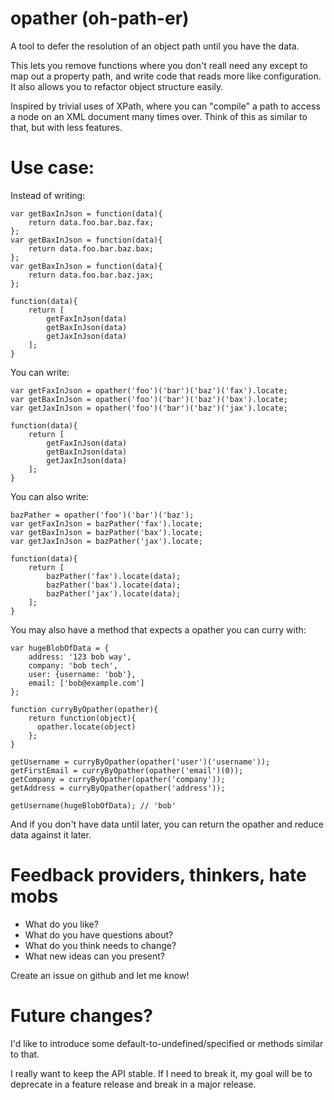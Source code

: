 # opather (oh-path-er)

A tool to defer the resolution of an object path until you have the data.

This lets you remove functions where you don't reall need any except to map out
a property path, and write code that reads more like configuration. It also
allows you to refactor object structure easily.

Inspired by trivial uses of XPath, where you can "compile" a path to access a
node on an XML document many times over. Think of this as similar to that, but
with less features.

# Use case:

Instead of writing:

```
var getBaxInJson = function(data){
    return data.foo.bar.baz.fax;
};
var getBaxInJson = function(data){
    return data.foo.bar.baz.bax;
};
var getBaxInJson = function(data){
    return data.foo.bar.baz.jax;
};

function(data){
    return [
        getFaxInJson(data)
        getBaxInJson(data)
        getJaxInJson(data)
    ];
}

```


You can write:

```
var getFaxInJson = opather('foo')('bar')('baz')('fax').locate;
var getBaxInJson = opather('foo')('bar')('baz')('bax').locate;
var getJaxInJson = opather('foo')('bar')('baz')('jax').locate;

function(data){
    return [
        getFaxInJson(data)
        getBaxInJson(data)
        getJaxInJson(data)
    ];
}
```


You can also write:

```
bazPather = opather('foo')('bar')('baz');
var getFaxInJson = bazPather('fax').locate;
var getBaxInJson = bazPather('bax').locate;
var getJaxInJson = bazPather('jax').locate;

function(data){
    return [
        bazPather('fax').locate(data);
        bazPather('bax').locate(data);
        bazPather('jax').locate(data);
    ];
}
```


You may also have a method that expects a opather you can curry with:

```
var hugeBlobOfData = {
    address: '123 bob way',
    company: 'bob tech',
    user: {username: 'bob'},
    email: ['bob@example.com']
};

function curryByOpather(opather){
    return function(object){
      opather.locate(object)
    };
}

getUsername = curryByOpather(opather('user')('username'));
getFirstEmail = curryByOpather(opather('email')(0));
getCompany = curryByOpather(opather('company'));
getAddress = curryByOpather(opather('address'));

getUsername(hugeBlobOfData); // 'bob'

```


And if you don't have data until later, you can return the opather and reduce
data against it later.

# Feedback providers, thinkers, hate mobs

 - What do you like?
 - What do you have questions about?
 - What do you think needs to change?
 - What new ideas can you present?

Create an issue on github and let me know!

# Future changes?

I'd like to introduce some default-to-undefined/specified or methods similar to that.

I really want to keep the API stable. If I need to break it, my goal will be to
deprecate in a feature release and break in a major release.

